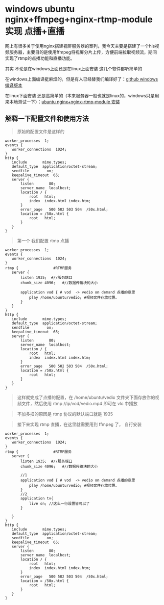 # windows ubuntu nginx+ffmpeg+nginx-rtmp-module 实现 点播+直播

网上有很多关于使用nginx搭建视屏服务器的案列，我今天主要是搭建了一个hls视频服务器，主要目的是使用ffmpeg将视屏分片上传，方便前端拉取视频流，期间实现了rtmp的点播功能和直播功能。

其实 不论是在windows上面还是在linux上面安装 这几个软件都听简单的

在windows上面编译挺麻烦的，但是有人已经替我们编译好了：[github windows编译版本](https://github.com/illuspas/nginx-rtmp-win32)

在linux下面安装 还是蛮简单的（本来服务器一般也就是linux的，windows只是用来本地测试一下）：[ubuntu nginx+nginx-rtmp-module 安装](https://www.jianshu.com/p/a210eab31f45)


## 解释一下配置文件和使用方法

> 原始的配置文件是这样的

```
worker_processes  1;
events {
   worker_connections  1024;
}
http {
   include       mime.types;
   default_type  application/octet-stream;
   sendfile        on;
   keepalive_timeout  65;
   server {
       listen       80;
       server_name  localhost;
       location / {
           root   html;
           index  index.html index.htm;
       }
       error_page   500 502 503 504  /50x.html;
       location = /50x.html {
           root   html;
       }
   }
}

```

> 第一个 我们配置 rtmp 点播

```
worker_processes  1;
events {
   worker_connections  1024;
}
rtmp {                #RTMP服务
   server {
       listen 1935;  #//服务端口
       chunk_size 4096;   #//数据传输块的大小

       application vod { # vod  -> vedio on demand 点播的意思
           play /home/ubuntu/vedio; #视频文件存放位置。
       }
   }
}
http {
   include       mime.types;
   default_type  application/octet-stream;
   sendfile        on;
   keepalive_timeout  65;
   server {
       listen       80;
       server_name  localhost;
       location / {
           root   html;
           index  index.html index.htm;
       }
       error_page   500 502 503 504  /50x.html;
       location = /50x.html {
           root   html;
       }
   }
}

```
> 这样就完成了点播的配置，在 /home/ubuntu/vedio 文件夹下面存放你的视频文件，然后使用 rtmp://ip/vod/vedio.mp4 即可在 vlc 中播放

> 不加多扣的原因是 rtmp 协议的默认端口就是 1935

> 接下来实现 rtmp 直播，在这里就需要用到 ffmpeg 了， 自行安装

```
worker_processes  1;
events {
   worker_connections  1024;
}
rtmp {                #RTMP服务
   server {
       listen 1935;  #//服务端口
       chunk_size 4096;   #//数据传输块的大小

       //1
       application vod { # vod  -> vedio on demand 点播的意思
           play /home/ubuntu/vedio; #视频文件存放位置。
       }
       //2
       application tv{
           live on; //这么一行设置皆可以了
       }

   }
}
http {
   include       mime.types;
   default_type  application/octet-stream;
   sendfile        on;
   keepalive_timeout  65;
   server {
       listen       80;
       server_name  localhost;
       location / {
           root   html;
           index  index.html index.htm;
       }
       error_page   500 502 503 504  /50x.html;
       location = /50x.html {
           root   html;
       }
   }
}
```